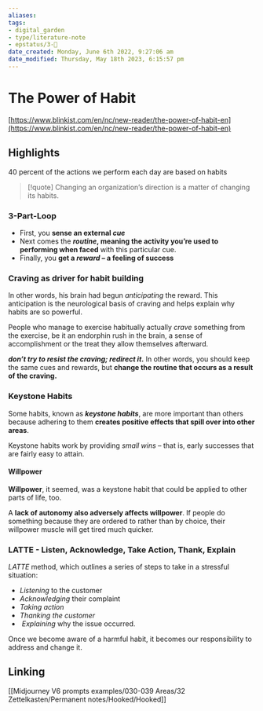 ```yaml
---
aliases: 
tags: 
- digital_garden
- type/literature-note
- epstatus/3-🌳
date_created: Monday, June 6th 2022, 9:27:06 am
date_modified: Thursday, May 18th 2023, 6:15:57 pm
---
```

# The Power of Habit
[https://www.blinkist.com/en/nc/new-reader/the-power-of-habit-en](https://www.blinkist.com/en/nc/new-reader/the-power-of-habit-en)

## Highlights
40 percent of the actions we perform each day are based on habits

> [!quote] 
> Changing an organization’s direction is a matter of changing its habits.

### 3-Part-Loop
* First, you **sense an external _cue_**
* Next comes the **_routine_, meaning the activity you’re used to performing when faced** with this particular cue.
* Finally, you **get a _reward_ – a feeling of success**

### Craving as driver for habit building
In other words, his brain had begun _anticipating_ the reward. This anticipation is the neurological basis of craving and helps explain why habits are so powerful.

People who manage to exercise habitually actually _crave_ something from the exercise, be it an endorphin rush in the brain, a sense of accomplishment or the treat they allow themselves afterward.

**_don’t try to resist the craving; redirect it_.** In other words, you should keep the same cues and rewards, but **change the routine that occurs as a result of the craving.**

### Keystone Habits
Some habits, known as **_keystone habits_**, are more important than others because adhering to them **creates positive effects that spill over into other areas**.

Keystone habits work by providing _small wins_ – that is, early successes that are fairly easy to attain.

#### Willpower
**Willpower**, it seemed, was a keystone habit that could be applied to other parts of life, too.

A **lack of autonomy also adversely affects willpower**. If people do something because they are ordered to rather than by choice, their willpower muscle will get tired much quicker.


### LATTE - Listen, Acknowledge, Take Action, Thank, Explain
_LATTE_ method, which outlines a series of steps to take in a stressful situation: 
+ _Listening_ to the customer
+ _Acknowledging_ their complaint
+ _Taking_ _action_
+ _Thanking the customer_
+  _Explaining_ why the issue occurred.


Once we become aware of a harmful habit, it becomes our responsibility to address and change it.

## Linking
[[Midjourney V6 prompts examples/030-039 Areas/32 Zettelkasten/Permanent notes/Hooked/Hooked]]

